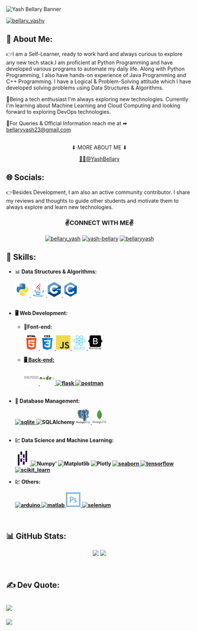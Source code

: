 ![Yash Bellary Banner](https://user-images.githubusercontent.com/88725274/194371334-05cf5156-e80e-4fda-bc96-ea807e989f04.png)

<p align="left"> <a href="https://twitter.com/intent/follow?screen_name=bellary_yash" target="blank"><img src="https://img.shields.io/twitter/follow/bellary_yash?logo=twitter&style=for-the-badge" alt="bellary_yashy"/></a></p>

## 🌟 About Me:

👉I am a Self-Learner, ready to work hard and always curious to explore any new tech stack.I am proficient at Python Programming and have developed various programs to automate my daily life. Along with Python Programming, I also have hands-on experience of Java Programming and C++ Programming. I have a Logical & Problem-Solving attitude which I have developed solving problems using Data Structures & Algorithms.

🌱Being a tech enthusiast I'm always exploring new technologies. Currently I'm learning about Machine Learning and Cloud Computing and looking forward to exploring DevOps technologies.

📧For Queries & Official Information reach me at ➡ bellaryyash23@gmail.com

<br>

<div align="center">
⬇ MORE ABOUT ME ⬇

<a href="https://bellaryyash23.github.io/Personal_Website/" >👨‍💻@YashBellary</a> 
</div>


## 🌐 Socials:

👉Besides Development, I am also an active community contributor. I share my reviews and thoughts to guide other students and motivate them to always explore and learn new technologies.

<div align="center">
<h3 align="center">✌CONNECT WITH ME✌</h3>

<a href="https://twitter.com/bellary_yash" target="blank"><img align="center" src="https://raw.githubusercontent.com/rahuldkjain/github-profile-readme-generator/master/src/images/icons/Social/twitter.svg" alt="bellary_yash" height="30" width="40" /></a>
<a href="https://linkedin.com/in/yash-bellary" target="blank"><img align="center" src="https://raw.githubusercontent.com/rahuldkjain/github-profile-readme-generator/master/src/images/icons/Social/linked-in-alt.svg" alt="yash-bellary" height="30" width="40" /></a>
<a href="https://instagram.com/bellaryyash" target="blank"><img align="center" src="https://raw.githubusercontent.com/rahuldkjain/github-profile-readme-generator/master/src/images/icons/Social/instagram.svg" alt="bellaryyash" height="30" width="40" /></a>

</div>

## 💪 Skills:

<ul>

<li>📊<strong> Data Structures & Algorithms:

<a href="https://www.python.org" target="_blank" rel="noreferrer"> <img src="https://raw.githubusercontent.com/devicons/devicon/master/icons/python/python-original.svg" alt="python" width="40" height="40"/> </a>
<a href="https://www.java.com" target="_blank" rel="noreferrer"> <img src="https://raw.githubusercontent.com/devicons/devicon/master/icons/java/java-original.svg" alt="java" width="40" height="40"/> </a>
<a href="https://www.w3schools.com/cpp/" target="_blank" rel="noreferrer"> <img src="https://raw.githubusercontent.com/devicons/devicon/master/icons/cplusplus/cplusplus-original.svg" alt="cplusplus" width="40" height="40"/> </a>
<a href="https://www.cprogramming.com/" target="_blank" rel="noreferrer"> <img src="https://raw.githubusercontent.com/devicons/devicon/master/icons/c/c-original.svg" alt="c" width="40" height="40"/> </a>

<br>

<li>🖥<strong>  Web Development: 
<ul>
<li> 🎨Font-end: 

<a href="https://www.w3.org/html/" target="_blank" rel="noreferrer"> <img src="https://raw.githubusercontent.com/devicons/devicon/master/icons/html5/html5-original-wordmark.svg" alt="html5" width="40" height="40"/> </a>
<a href="https://www.w3schools.com/css/" target="_blank" rel="noreferrer"> <img src="https://raw.githubusercontent.com/devicons/devicon/master/icons/css3/css3-original-wordmark.svg" alt="css3" width="40" height="40"/> </a>
<a href="https://developer.mozilla.org/en-US/docs/Web/JavaScript" target="_blank" rel="noreferrer"> <img src="https://raw.githubusercontent.com/devicons/devicon/master/icons/javascript/javascript-original.svg" alt="javascript" width="40" height="40"/> </a>
<a href="https://reactjs.org/" target="_blank" rel="noreferrer"> <img src="https://raw.githubusercontent.com/devicons/devicon/master/icons/react/react-original-wordmark.svg" alt="react" width="40" height="40"/> </a>
<img src="https://raw.githubusercontent.com/devicons/devicon/master/icons/bootstrap/bootstrap-plain-wordmark.svg" alt="bootstrap" width="40" height="40"/> </a> <a href="https://www.cprogramming.com/" target="_blank" rel="noreferrer">

<li> 🖥 Back-end:

<a href="https://expressjs.com" target="_blank" rel="noreferrer"> <img src="https://raw.githubusercontent.com/devicons/devicon/master/icons/express/express-original-wordmark.svg" alt="express" width="40" height="40"/> </a>
<a href="https://nodejs.org" target="_blank" rel="noreferrer"> <img src="https://raw.githubusercontent.com/devicons/devicon/master/icons/nodejs/nodejs-original-wordmark.svg" alt="nodejs" width="40" height="40"/> </a>
<a href="https://flask.palletsprojects.com/" target="_blank" rel="noreferrer"> <img src="https://www.vectorlogo.zone/logos/pocoo_flask/pocoo_flask-icon.svg" alt="flask" width="40" height="40"/> </a>
</a> <a href="https://postman.com" target="_blank" rel="noreferrer"> <img src="https://www.vectorlogo.zone/logos/getpostman/getpostman-icon.svg" alt="postman" width="40" height="40"/> </a>

</ul>
<br>
<li>🎁<strong>  Database Management:

<a href="https://www.sqlite.org/" target="_blank" rel="noreferrer"> <img src="https://www.vectorlogo.zone/logos/sqlite/sqlite-icon.svg" alt="sqlite" width="40" height="40"/> </a>
![SQLAlchemy](https://img.shields.io/badge/sqlalchemy-%231572B6.svg?style=for-the-badge&logo=SQL&logoColor=white)
<a href="https://www.postgresql.org" target="_blank" rel="noreferrer"> <img src="https://raw.githubusercontent.com/devicons/devicon/master/icons/postgresql/postgresql-original-wordmark.svg" alt="postgresql" width="40" height="40"/> </a>
<a href="https://www.mongodb.com/" target="_blank" rel="noreferrer"> <img src="https://raw.githubusercontent.com/devicons/devicon/master/icons/mongodb/mongodb-original-wordmark.svg" alt="mongodb" width="40" height="40"/> </a>

<br>
<li>💹<strong>  Data Science and Machine Learning:

<a href="https://pandas.pydata.org/" target="_blank" rel="noreferrer"> <img src="https://raw.githubusercontent.com/devicons/devicon/2ae2a900d2f041da66e950e4d48052658d850630/icons/pandas/pandas-original.svg" alt="pandas" width="40" height="40"/> </a>
![Numpy](https://img.shields.io/badge/Numpy-%2320232a.svg?style=for-the-badge&logo=Numpy&logoColor=%2361DAFB)'
![Matplotlib](https://img.shields.io/badge/Matplotlib-%23ED8B00.svg?style=for-the-badge&logo=Matplotlib&logoColor=white)
![Plotly](https://img.shields.io/badge/Plotly-%23404d59.svg?style=for-the-badge&logo=Plotly&logoColor=%2361DAFB) 
<a href="https://seaborn.pydata.org/" target="_blank" rel="noreferrer"> <img src="https://seaborn.pydata.org/_images/logo-mark-lightbg.svg" alt="seaborn" width="40" height="40"/> </a> 
<a href="https://www.tensorflow.org" target="_blank" rel="noreferrer"> <img src="https://www.vectorlogo.zone/logos/tensorflow/tensorflow-icon.svg" alt="tensorflow" width="40" height="40"/> </a>
<a href="https://scikit-learn.org/" target="_blank" rel="noreferrer"> <img src="https://upload.wikimedia.org/wikipedia/commons/0/05/Scikit_learn_logo_small.svg" alt="scikit_learn" width="40" height="40"/> </a>
<br>
<li>💹<strong>  Others:

<a href="https://www.arduino.cc/" target="_blank" rel="noreferrer"> <img src="https://cdn.worldvectorlogo.com/logos/arduino-1.svg" alt="arduino" width="40" height="40"/> </a> <a href="https://getbootstrap.com" target="_blank" rel="noreferrer">
<a href="https://www.mathworks.com/" target="_blank" rel="noreferrer"> <img src="https://upload.wikimedia.org/wikipedia/commons/2/21/Matlab_Logo.png" alt="matlab" width="40" height="40"/> </a>
<a href="https://www.photoshop.com/en" target="_blank" rel="noreferrer"> <img src="https://raw.githubusercontent.com/devicons/devicon/master/icons/photoshop/photoshop-line.svg" alt="photoshop" width="40" height="40"/> </a>
<a href="https://www.selenium.dev" target="_blank" rel="noreferrer"> <img src="https://raw.githubusercontent.com/detain/svg-logos/780f25886640cef088af994181646db2f6b1a3f8/svg/selenium-logo.svg" alt="selenium" width="40" height="40"/> </a>

</ul>

<br>

## 📊 GitHub Stats:

<div align="center">

<!-- ![](https://github-readme-stats.vercel.app/api?username=bellaryyash23&theme=dark&hide_border=false&include_all_commits=false&count_private=false) -->
![](https://github-readme-streak-stats.herokuapp.com/?user=bellaryyash23&theme=dark&hide_border=false)
![](https://github-readme-stats.vercel.app/api/top-langs/?username=bellaryyash23&theme=dark&hide_border=false&include_all_commits=false&count_private=false&layout=compact)

</div>
<br>

## ✍️ Dev Quote:

![](https://quotes-github-readme.vercel.app/api?type=horizontal&theme=radical) <br/>
---
[![](https://visitcount.itsvg.in/api?id=Harish2930&icon=0&color=0)](https://visitcount.itsvg.in)

<!--
- 🌱 I’m currently learning ...
- 👯 I’m looking to collaborate on ...
- 🤔 I’m looking for help with ...
-->
